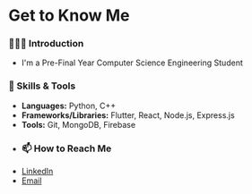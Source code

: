 # Get to Know Me

### 👩🏻‍🎓 Introduction
- I'm a Pre-Final Year Computer Science Engineering Student 
  

### 🚀 Skills & Tools
- **Languages:** Python, C++
- **Frameworks/Libraries:** Flutter, React, Node.js, Express.js
- **Tools:** Git, MongoDB, Firebase

<!--
### 🌟 Featured Projects
- [Project Name](Link) – Brief description of what it does and technologies used.
- [Project Name](Link) – Brief description of what it does and technologies used.
-->

- ### 📫 How to Reach Me
- [LinkedIn](linkedin.com/in/rizarahim/)
- [Email](mailto:rizarahim2003@gmail.com)


